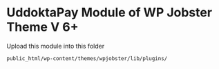 # UddoktaPay Module of WP Jobster Theme V 6+
Upload this module into this folder

```bash
public_html/wp-content/themes/wpjobster/lib/plugins/
```
